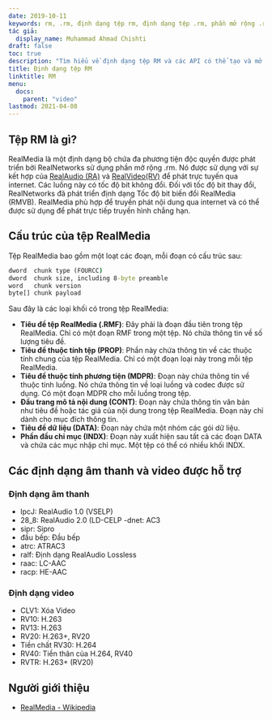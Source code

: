 ```yaml
---
date: 2019-10-11
keywords: rm, .rm, định dạng tệp rm, định dạng tệp .rm, phần mở rộng .rm, định dạng tệp RealMedia
tác giả:
  display_name: Muhammad Ahmad Chishti
draft: false
toc: true
description: "Tìm hiểu về định dạng tệp RM và các API có thể tạo và mở tệp RM."
title: Định dạng tệp RM
linktitle: RM
menu:
  docs:
    parent: "video"
lastmod: 2021-04-08
---
```


## Tệp RM là gì? ##

RealMedia là một định dạng bộ chứa đa phương tiện độc quyền được phát triển bởi RealNetworks sử dụng phần mở rộng .rm. Nó được sử dụng với sự kết hợp của [RealAudio (RA)](/vi/audio/ra/) và [RealVideo(RV)](/vi/video/rv/) để phát trực tuyến qua internet. Các luồng này có tốc độ bit không đổi. Đối với tốc độ bit thay đổi, RealNetworks đã phát triển định dạng Tốc độ bit biến đổi RealMedia (RMVB). RealMedia phù hợp để truyền phát nội dung qua internet và có thể được sử dụng để phát trực tiếp truyền hình chẳng hạn.

## Cấu trúc của tệp RealMedia ##

Tệp RealMedia bao gồm một loạt các đoạn, mỗi đoạn có cấu trúc sau:

```cmd
dword  chunk type (FOURCC)
dword  chunk size, including 8-byte preamble
word   chunk version
byte[] chunk payload
```

Sau đây là các loại khối có trong tệp RealMedia:

- **Tiêu đề tệp RealMedia (.RMF)**: Đây phải là đoạn đầu tiên trong tệp RealMedia. Chỉ có một đoạn RMF trong một tệp. Nó chứa thông tin về số lượng tiêu đề.
- **Tiêu đề thuộc tính tệp (PROP)**: Phần này chứa thông tin về các thuộc tính chung của tệp RealMedia. Chỉ có một đoạn loại này trong mỗi tệp RealMedia.
- **Tiêu đề thuộc tính phương tiện (MDPR)**: Đoạn này chứa thông tin về thuộc tính luồng. Nó chứa thông tin về loại luồng và codec được sử dụng. Có một đoạn MDPR cho mỗi luồng trong tệp.
- **Đầu trang mô tả nội dung (CONT)**: Đoạn này chứa thông tin văn bản như tiêu đề hoặc tác giả của nội dung trong tệp RealMedia. Đoạn này chỉ dành cho mục đích thông tin.
- **Tiêu đề dữ liệu (DATA)**: Đoạn này chứa một nhóm các gói dữ liệu.
- **Phần đầu chỉ mục (INDX)**: Đoạn này xuất hiện sau tất cả các đoạn DATA và chứa các mục nhập chỉ mục. Một tệp có thể có nhiều khối INDX.

## Các định dạng âm thanh và video được hỗ trợ ##

### Định dạng âm thanh ###

- lpcJ: RealAudio 1.0 (VSELP)
- 28_8: RealAudio 2.0 (LD-CELP
-dnet: AC3
- sipr: Sipro
- đầu bếp: Đầu bếp
- atrc: ATRAC3
- ralf: Định dạng RealAudio Lossless
- raac: LC-AAC
- racp: HE-AAC

### Định dạng video ###

- CLV1: Xóa Video
- RV10: H.263
- RV13: H.263
- RV20: H.263+, RV20
- Tiền chất RV30: H.264
- RV40: Tiền thân của H.264, RV40
- RVTR: H.263+ (RV20)

## Người giới thiệu ##

- [RealMedia - Wikipedia](https://en.wikipedia.org/wiki/RealMedia)

